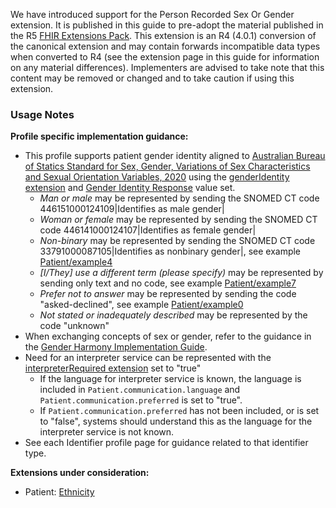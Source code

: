 <p class="stu-note">We have introduced support for the Person Recorded Sex Or Gender extension. It is published in this guide to pre-adopt the material published in the R5 <a href="http://hl7.org/fhir/extensions/1.0.0">FHIR Extensions Pack</a>. This extension is an R4 (4.0.1) conversion of the canonical extension and may contain forwards incompatible data types when converted to R4 (see the extension page in this guide for information on any  material differences). Implementers are advised to take note that this content may be removed or changed and to take caution if using this extension.</p>

### Usage Notes

**Profile specific implementation guidance:**
- This profile supports patient gender identity aligned to [Australian Bureau of Statics Standard for Sex, Gender, Variations of Sex Characteristics and Sexual Orientation Variables, 2020](https://www.abs.gov.au/statistics/standards/standard-sex-gender-variations-sex-characteristics-and-sexual-orientation-variables/latest-release#gender) using the [genderIdentity extension](http://hl7.org/fhir/StructureDefinition/patient-genderIdentity) and [Gender Identity Response](https://healthterminologies.gov.au/fhir/ValueSet/gender-identity-response-1) value set.
  - *Man or male* may be represented by sending the SNOMED CT code 446151000124109\|Identifies as male gender\|
  - *Woman or female* may be represented by sending the SNOMED CT code 446141000124107\|Identifies as female gender\|
  - *Non-binary* may be represented by sending the SNOMED CT code 33791000087105\|Identifies as nonbinary gender\|, see example [Patient/example4](Patient-example4.html)
  - *[I/They] use a different term (please specify)*  may be represented by sending only text and no code, see example [Patient/example7](Patient-example7.html)
  - *Prefer not to answer* may be represented by sending the code "asked-declined", see example [Patient/example0](Patient-example0.html)
  - *Not stated or inadequately described* may be represented by the code "unknown"
- When exchanging concepts of sex or gender, refer to the guidance in the [Gender Harmony Implementation Guide](http://hl7.org/xprod/ig/uv/gender-harmony/).
- Need for an interpreter service can be represented with the [interpreterRequired extension](http://hl7.org/fhir/R4/extension-patient-interpreterrequired.html) set to "true" 
  - If the language for interpreter service is known, the language is included in `Patient.communication.language` and `Patient.communication.preferred` is set to "true". 
  - If `Patient.communication.preferred` has not been included, or is set to "false", systems should understand this as the language for the interpreter service is not known.
- See each Identifier profile page for guidance related to that identifier type.

**Extensions under consideration:**
* Patient: [Ethnicity](StructureDefinition-ethnicity.html)
